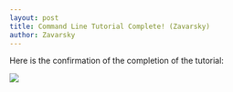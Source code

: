 ```yaml
---
layout: post
title: Command Line Tutorial Complete! (Zavarsky)
author: Zavarsky
---
```


Here is the confirmation of the completion of the tutorial:

![](../img/Zavarsky/Zavarsky_DH-Homework2_2018.png.png)